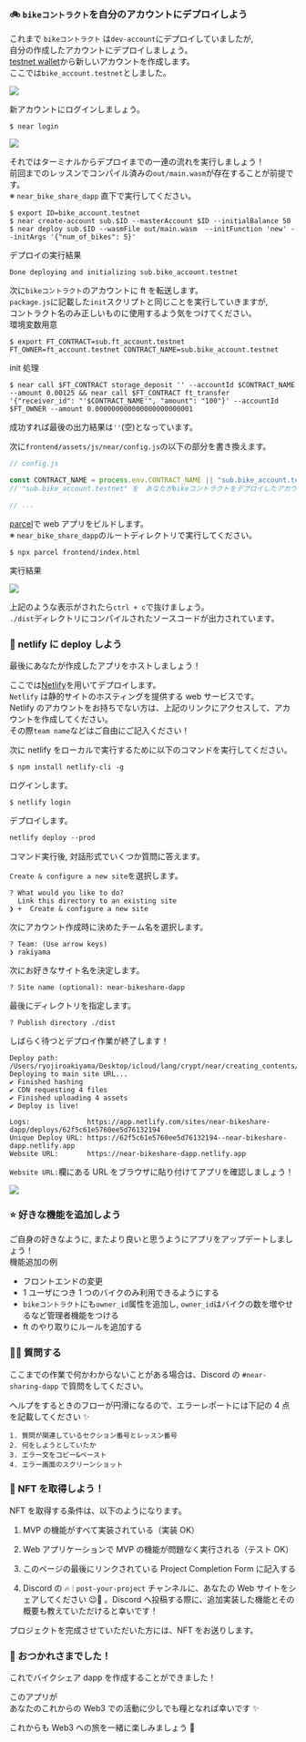 ### 🚲 `bikeコントラクト`を自分のアカウントにデプロイしよう

これまで `bikeコントラクト` は`dev-account`にデプロイしていましたが,  
自分の作成したアカウントにデプロイしましょう。  
[testnet wallet](https://wallet.testnet.near.org/)から新しいアカウントを作成します。  
ここでは`bike_account.testnet`としました。

![](/public/images/403-NEAR-Sharing-Economy/section-4/4_2_1.png)

新アカウントにログインしましょう。

```
$ near login
```

![](/public/images/403-NEAR-Sharing-Economy/section-4/4_2_2.png)

それではターミナルからデプロイまでの一連の流れを実行しましょう！  
前回までのレッスンでコンパイル済みの`out/main.wasm`が存在することが前提です。  
※ `near_bike_share_dapp` 直下で実行してください。

```
$ export ID=bike_account.testnet
$ near create-account sub.$ID --masterAccount $ID --initialBalance 50
$ near deploy sub.$ID --wasmFile out/main.wasm  --initFunction 'new' --initArgs '{"num_of_bikes": 5}'
```

デプロイの実行結果

```
Done deploying and initializing sub.bike_account.testnet
```

次に`bikeコントラクト`のアカウントに ft を転送します。  
`package.js`に記載した`init`スクリプトと同じことを実行していきますが,  
コントラクト名のみ正しいものに使用するよう気をつけてください。  
環境変数用意

```
$ export FT_CONTRACT=sub.ft_account.testnet FT_OWNER=ft_account.testnet CONTRACT_NAME=sub.bike_account.testnet
```

init 処理

```
$ near call $FT_CONTRACT storage_deposit '' --accountId $CONTRACT_NAME --amount 0.00125 && near call $FT_CONTRACT ft_transfer '{"receiver_id": "'$CONTRACT_NAME'", "amount": "100"}' --accountId $FT_OWNER --amount 0.000000000000000000000001
```

成功すれば最後の出力結果は`''`(空)となっています。

次に`frontend/assets/js/near/config.js`の以下の部分を書き換えます。

```js
// config.js

const CONTRACT_NAME = process.env.CONTRACT_NAME || "sub.bike_account.testnet";
// "sub.bike_account.testnet" を　あなたがbikeコントラクトをデプロイしたアカウントに変更してください

// ...
```

[parcel](https://parceljs.org/docs/)で web アプリをビルドします。  
※ `near_bike_share_dapp`のルートディレクトリで実行してください。

```
$ npx parcel frontend/index.html
```

実行結果

![](/public/images/403-NEAR-Sharing-Economy/section-4/4_2_3.png)

上記のような表示がされたら`ctrl + c`で抜けましょう。  
`./dist`ディレクトリにコンパイルされたソースコードが出力されています。

### 🦋 netlify に deploy しよう

最後にあなたが作成したアプリをホストしましょう！

ここでは[Netlify](https://www.netlify.com/)を用いてデプロイします。  
`Netlify` は静的サイトのホスティングを提供する web サービスです。  
Netlify のアカウントをお持ちでない方は、上記のリンクにアクセスして、アカウントを作成してください。  
その際`team name`などはご自由にご記入ください！

次に netlify をローカルで実行するために以下のコマンドを実行してください。

```
$ npm install netlify-cli -g
```

ログインします。

```
$ netlify login
```

デプロイします。

```diff
netlify deploy --prod
```

コマンド実行後, 対話形式でいくつか質問に答えます。

`Create & configure a new site`を選択します。

```
? What would you like to do?
  Link this directory to an existing site
❯ +  Create & configure a new site
```

次にアカウント作成時に決めたチーム名を選択します。

```
? Team: (Use arrow keys)
❯ rakiyama
```

次にお好きなサイト名を決定します。

```
? Site name (optional): near-bikeshare-dapp
```

最後にディレクトリを指定します。

```
? Publish directory ./dist
```

しばらく待つとデプロイ作業が終了します！

```
Deploy path: /Users/ryojiroakiyama/Desktop/icloud/lang/crypt/near/creating_contents/near_bike_share_dapp/dist
Deploying to main site URL...
✔ Finished hashing
✔ CDN requesting 4 files
✔ Finished uploading 4 assets
✔ Deploy is live!

Logs:              https://app.netlify.com/sites/near-bikeshare-dapp/deploys/62f5c61e5760ee5d76132194
Unique Deploy URL: https://62f5c61e5760ee5d76132194--near-bikeshare-dapp.netlify.app
Website URL:       https://near-bikeshare-dapp.netlify.app
```

`Website URL:`欄にある URL をブラウザに貼り付けてアプリを確認しましょう！

![](/public/images/403-NEAR-Sharing-Economy/section-4/4_2_4.png)

### ⭐ 好きな機能を追加しよう

ご自身の好きなように, またより良いと思うようにアプリをアップデートしましょう！  
機能追加の例

- フロントエンドの変更
- 1 ユーザにつき 1 つのバイクのみ利用できるようにする
- `bikeコントラクト`にも`owner_id`属性を追加し, `owner_id`はバイクの数を増やせるなど管理者機能をつける
- ft のやり取りにルールを追加する

### 🙋‍♂️ 質問する

ここまでの作業で何かわからないことがある場合は、Discord の `#near-sharing-dapp` で質問をしてください。

ヘルプをするときのフローが円滑になるので、エラーレポートには下記の 4 点を記載してください ✨

```
1. 質問が関連しているセクション番号とレッスン番号
2. 何をしようとしていたか
3. エラー文をコピー&ペースト
4. エラー画面のスクリーンショット
```

### 🎫 NFT を取得しよう！

NFT を取得する条件は、以下のようになります。

1. MVP の機能がすべて実装されている（実装 OK）

2. Web アプリケーションで MVP の機能が問題なく実行される（テスト OK）

3. このページの最後にリンクされている Project Completion Form に記入する

4. Discord の `🔥｜post-your-project` チャンネルに、あなたの Web サイトをシェアしてください 😉🎉 。Discord へ投稿する際に、追加実装した機能とその概要も教えていただけると幸いです！

プロジェクトを完成させていただいた方には、NFT をお送りします。

### 🎉 おつかれさまでした！

これでバイクシェア dapp を作成することができました！

このアプリが  
あなたのこれからの Web3 での活動に少しでも糧となれば幸いです ✨

これからも Web3 への旅を一緒に楽しみましょう 🚀

